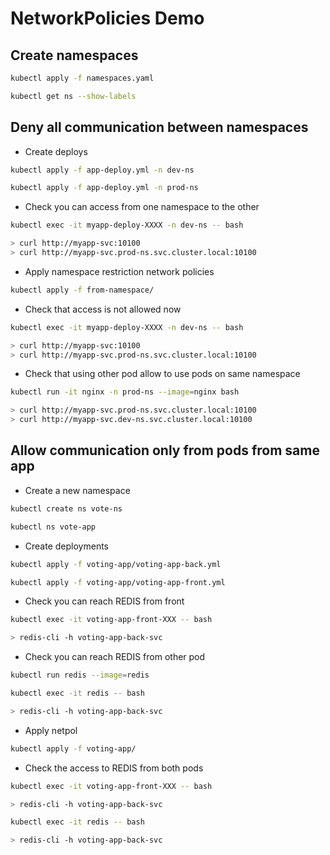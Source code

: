 # NetworkPolicies Demo

## Create namespaces

```bash
kubectl apply -f namespaces.yaml

kubectl get ns --show-labels
```

## Deny all communication between namespaces

- Create deploys

```bash
kubectl apply -f app-deploy.yml -n dev-ns

kubectl apply -f app-deploy.yml -n prod-ns
```

- Check you can access from one namespace to the other

```bash
kubectl exec -it myapp-deploy-XXXX -n dev-ns -- bash

> curl http://myapp-svc:10100
> curl http://myapp-svc.prod-ns.svc.cluster.local:10100
```

- Apply namespace restriction network policies

```bash
kubectl apply -f from-namespace/
```

- Check that access is not allowed now

```bash
kubectl exec -it myapp-deploy-XXXX -n dev-ns -- bash

> curl http://myapp-svc:10100
> curl http://myapp-svc.prod-ns.svc.cluster.local:10100
```

- Check that using other pod allow to use pods on same namespace

```bash
kubectl run -it nginx -n prod-ns --image=nginx bash

> curl http://myapp-svc.prod-ns.svc.cluster.local:10100
> curl http://myapp-svc.dev-ns.svc.cluster.local:10100
```

## Allow communication only from pods from same app

- Create a new namespace

```bash
kubectl create ns vote-ns

kubectl ns vote-app
```

- Create deployments

```bash
kubectl apply -f voting-app/voting-app-back.yml

kubectl apply -f voting-app/voting-app-front.yml
```

- Check you can reach REDIS from front

```bash
kubectl exec -it voting-app-front-XXX -- bash

> redis-cli -h voting-app-back-svc
```

- Check you can reach REDIS from other pod

```bash
kubectl run redis --image=redis

kubectl exec -it redis -- bash

> redis-cli -h voting-app-back-svc
```

- Apply netpol

```bash
kubectl apply -f voting-app/
```

- Check the access to REDIS from both pods

```bash
kubectl exec -it voting-app-front-XXX -- bash

> redis-cli -h voting-app-back-svc

kubectl exec -it redis -- bash

> redis-cli -h voting-app-back-svc
```
